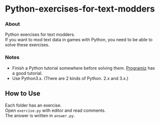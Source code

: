 # Python-exercises-for-text-modders

### About
Python exercises for text modders.<br>
If you want to mod text data in games with Python, you need to be able to solve these exercises.

### Notes
- Finish a Python tutorial somewhere before solving them. [Programiz](https://www.programiz.com/python-programming/tutorial) has a good tutorial.
- Use Python3.x. (There are 2 kinds of Python. 2.x and 3.x.)

## How to Use
Each folder has an exercise.<br>
Open `exercise.py` with editor and read comments.<br>
The answer is written in `answer.py`.
